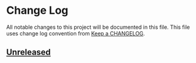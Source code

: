 # Change Log
All notable changes to this project will be documented in this file.
This file uses change log convention from [Keep a CHANGELOG](http://keepachangelog.com).

## [Unreleased][unreleased]


[unreleased]: https://github.com/dgnest/ansible-role-apache/compare/0.0.5...HEAD
[0.0.5]: https://github.com/dgnest/ansible-role-apache/compare/0.0.4...0.0.5
[0.0.4]: https://github.com/dgnest/ansible-role-apache/compare/0.0.3...0.0.4
[0.0.3]: https://github.com/dgnest/ansible-role-apache/compare/0.0.2...0.0.3
[0.0.2]: https://github.com/dgnest/ansible-role-apache/compare/0.0.1...0.0.2
[0.0.1]: https://github.com/dgnest/ansible-role-apache/compare/0.0.0...0.0.1

[CHANGELOG.md]: CHANGELOG.md
[CONTRIBUTING.md]: CONTRIBUTING.md
[LICENCE]: LICENCE
[README.md]: README.md

